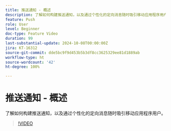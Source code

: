 ```yaml
---
title: 推送通知 - 概述
description: 了解如何构建推送通知，以及通过个性化的定向消息随时吸引移动应用程序用户。
feature: Push
role: User
level: Beginner
doc-type: Feature Video
duration: 99
last-substantial-update: 2024-10-08T00:00:00Z
jira: KT-16312
source-git-commit: dde5bc9f9d453b5b3df8cc3625329ee81d1889ab
workflow-type: ht
source-wordcount: '42'
ht-degree: 100%

---
```



# 推送通知 - 概述

了解如何构建推送通知，以及通过个性化的定向消息随时吸引移动应用程序用户。

>[!VIDEO](https://video.tv.adobe.com/v/3432679/?learn=on)
